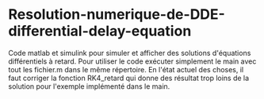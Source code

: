 # Resolution-numerique-de-DDE-differential-delay-equation
Code matlab et simulink pour simuler et afficher des solutions d'équations différentiels à retard.
Pour utiliser le code exécuter simplement le main avec tout les fichier.m dans le même répertoire.
En l'état actuel des choses, il faut corriger la fonction RK4_retard qui donne des résultat trop loins de la solution pour l'exemple implémenté dans le main.
